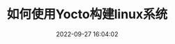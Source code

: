 ---
title: 如何使用Yocto构建linux系统
date: 2022-09-27 16:04:02
index_img: https://www.dpdk.org/wp-content/uploads/sites/35/2021/03/DPDK_logo-01-1.svg
categories:
- [linux,操作系统]
tags: 
 - kernel
 - linux
 - 操作系统
---